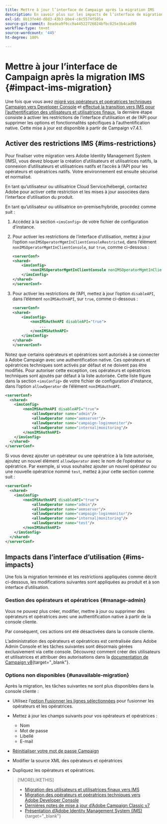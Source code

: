 ```yaml
---
title: Mettre à jour l’interface de Campaign après la migration IMS
description: En savoir plus sur les impacts de l’interface de migration d’Adobe Identity Management System
exl-id: 8b13fe4d-d8d3-43b3-bbe4-c8c5574f585a
source-git-commit: 8eadea9f9cc0a44522726024bfbc825e3b4cad98
workflow-type: tm+mt
source-wordcount: '445'
ht-degree: 100%

---
```


# Mettre à jour l’interface de Campaign après la migration IMS {#impact-ims-migration}

Une fois que vous avez [migré vos opérateurs et opératrices techniques Campaign vers Developer Console](ims-migration.md) et [effectué la transition vers IMS pour l’authentification des utilisateurs et utilisatrices finaux](migrate-users-to-ims.md), la dernière étape consiste à activer les restrictions de l’interface d’utilisation et de l’API pour supprimer les options et fonctionnalités spécifiques à l’authentification native. Cette mise à jour est disponible à partir de Campaign v7.4.1.

## Activer des restrictions IMS {#ims-restrictions}

Pour finaliser votre migration vers Adobe Identity Management System (IMS), vous devez bloquer la création d’utilisateurs et utilisatrices natifs, la connexion d’utilisateurs et utilisatrices natifs et l’accès à l’API pour les opérateurs et opératrices natifs. Votre environnement est ensuite sécurisé et normalisé.

En tant qu’utilisateur ou utilisatrice Cloud Service/hébergé, contactez Adobe pour activer cette restriction et les mises à jour associées dans l’interface d’utilisation du produit.

En tant qu’utilisateur ou utilisatrice on-premise/hybride, procédez comme suit :

1. Accédez à la section `<imsConfig>` de votre fichier de configuration d’instance.
1. Pour activer les restrictions de l’interface d’utilisation, mettez à jour l’option `nonIMSOperatorMgmtInClientConsoleRestricted`, dans l’élément `nonIMSOperatorMgmtInClientConsole`, sur `true`, comme ci-dessous :


   ```xml
   <serverConf>
   <shared>
       <imsConfig>
           <nonIMSOperatorMgmtInClientConsole nonIMSOperatorMgmtInClientConsoleRestricted="true"/>
       </imsConfig>
   </shared>
   </serverConf>
   ```

1. Pour activer les restrictions de l’API, mettez à jour l’option `disableAPI`, dans l’élément `nonIMSAuthnAPI`, sur `true`, comme ci-dessous :

   ```xml
   <serverConf>
   <shared>
       <imsConfig>
           <nonIMSAuthnAPI disableAPI="true">
               ...
           </nonIMSAuthnAPI>
       </imsConfig>
   </shared>
   </serverConf>
   ```

Notez que certains opérateurs et opératrices sont autorisés à se connecter à Adobe Campaign avec une authentification native. Ces opérateurs et opératrices techniques sont activés par défaut et ne doivent pas être modifiés. Pour autoriser cette exception, ces opérateurs et opératrices techniques sont ajoutés par défaut à la liste autorisée. Cette liste figure dans la section `<imsConfig>` de votre fichier de configuration d’instance, dans l’option `allowOperator` de l’élément `nonIMSAuthnAPI`.

```xml
<serverConf>
  <shared>
    <imsConfig>
        <nonIMSAuthnAPI disableAPI="true">
            <allowOperator name="admin"/>
            <allowOperator name="aemserver"/>
            <allowOperator name="campaign-loginmonitor"/>
            <allowOperator name="internal|monitoring"/>
        </nonIMSAuthnAPI>
    </imsConfig>
  </shared>
</serverConf>
```

Si vous devez ajouter un opérateur ou une opératrice à la liste autorisée, ajoutez un nouvel élément `allowOperator` avec le nom de l’opérateur ou opératrice. Par exemple, si vous souhaitez ajouter un nouvel opérateur ou une nouvelle opératrice nommé `test`, mettez à jour cette section comme suit :

```xml
<serverConf>
  <shared>
    <imsConfig>
        <nonIMSAuthnAPI disableAPI="true">
            <allowOperator name="admin"/>
            <allowOperator name="aemserver"/>
            <allowOperator name="campaign-loginmonitor"/>
            <allowOperator name="internal|monitoring"/>
            <allowOperator name="test"/>
        </nonIMSAuthnAPI>
    </imsConfig>
  </shared>
</serverConf>
```

## Impacts dans l’interface d’utilisation {#ims-impacts}

Une fois la migration terminée et les restrictions appliquées comme décrit ci-dessous, les modifications suivantes sont appliquées au produit et à son interface d’utilisation.

### Gestion des opérateurs et opératrices {#manage-admin}

Vous ne pouvez plus créer, modifier, mettre à jour ou supprimer des opérateurs et opératrices avec une authentification native à partir de la console cliente.

Par conséquent, ces actions ont été désactivées dans la console cliente.

L’administration des opérateurs et opératrices est centralisée dans Adobe Admin Console et les tâches suivantes sont désormais gérées exclusivement via cette console. Découvrez comment créer des utilisateurs et utilisatrices et attribuer des autorisations dans la [documentation de Campaign v8](https://experienceleague.adobe.com/fr/docs/campaign/campaign-v8/admin/permissions/manage-permissions){target="_blank"}.

### Options non disponibles {#unavailable-migration}

Après la migration, les tâches suivantes ne sont plus disponibles dans la console cliente :

* Utilisez l’[option Fusionner les lignes sélectionnées](../../platform/using/updating-data.md#merge-data) pour fusionner les opérateurs et les opératrices.

* Mettez à jour les champs suivants pour vos opérateurs et opératrices :
   * Nom
   * Mot de passe
   * Libellé
   * E-mail

* [Réinitialiser votre mot de passe Campaign](../../production/using/lost-password.md)

* Modifier la source XML des opérateurs et opératrices

* Dupliquez les opérateurs et opératrices.


>[!MORELIKETHIS]
>
>* [Migration des utilisateurs et utilisatrices finaux vers IMS](migrate-users-to-ims.md)
>* [Migration des opérateurs et opératrices techniques vers Adobe Developer Console](ims-migration.md)
>* [Dernières notes de mise à jour d’Adobe Campaign Classic v7](../../rn/using/latest-release.md)
>* [Présentation d’Adobe Identity Management System (IMS)](https://helpx.adobe.com/fr/enterprise/using/identity.html){target="_blank"}
